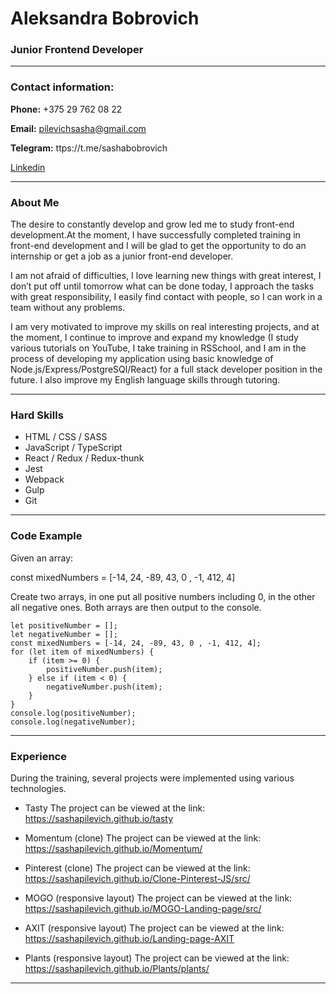 # Aleksandra Bobrovich

### Junior Frontend Developer

---

### Contact information:

**Phone:** +375 29 762 08 22

**Email:** pilevichsasha@gmail.com

**Telegram:** ttps://t.me/sashabobrovich

[Linkedin](https.linkedin.com/in/alexBobrovich)

---

### About Me

The desire to constantly develop and grow led me to study front-end development.At the moment, I have successfully completed training in front-end development and I will be glad to get the opportunity to do an internship or get a job as a junior front-end developer.

I am not afraid of difficulties, I love learning new things with great interest, I don’t put off until tomorrow what can be done today, I approach the tasks with great responsibility, I easily find contact with people, so I can work in a team without any problems.

I am very motivated to improve my skills on real interesting projects, and at the moment, I continue to improve and expand my knowledge (I study various tutorials on YouTube, I take training in RSSchool, and I am in the process of developing my application using basic knowledge of Node.js/Express/PostgreSQl/React) for a full stack developer position in the future. I also improve my English language skills through tutoring.

---

### Hard Skills

- HTML / CSS / SASS
- JavaScript / TypeScript
- React / Redux / Redux-thunk
- Jest
- Webpack
- Gulp
- Git

---

### Code Example

Given an array:

const mixedNumbers = [-14, 24, -89, 43, 0 , -1, 412, 4]

Create two arrays, in one put all positive numbers including 0, in the other all negative ones. Both arrays are then output to the console.

```
let positiveNumber = [];
let negativeNumber = [];
const mixedNumbers = [-14, 24, -89, 43, 0 , -1, 412, 4];
for (let item of mixedNumbers) {
    if (item >= 0) {
        positiveNumber.push(item);
    } else if (item < 0) {
        negativeNumber.push(item);
    }
}
console.log(positiveNumber);
console.log(negativeNumber);

```

---

### Experience

During the training, several projects were implemented using various technologies.

- Tasty
  The project can be viewed at the link: https://sashapilevich.github.io/tasty

- Momentum (clone)
  The project can be viewed at the link: https://sashapilevich.github.io/Momentum/

- Pinterest (clone)
  The project can be viewed at the link: https://sashapilevich.github.io/Clone-Pinterest-JS/src/

- MOGO (responsive layout)
  The project can be viewed at the link: https://sashapilevich.github.io/MOGO-Landing-page/src/

- AXIT (responsive layout)
  The project can be viewed at the link: https://sashapilevich.github.io/Landing-page-AXIT

- Plants (responsive layout)
  The project can be viewed at the link: https://sashapilevich.github.io/Plants/plants/

---
